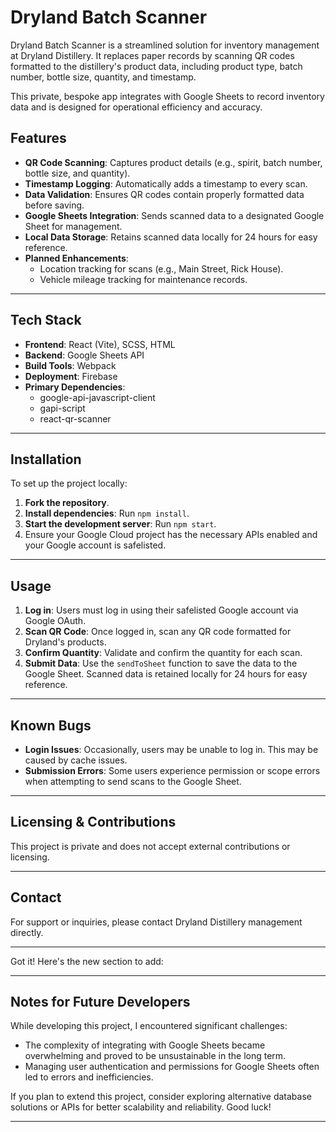 # Dryland Batch Scanner

Dryland Batch Scanner is a streamlined solution for inventory management at Dryland Distillery. It replaces paper records by scanning QR codes formatted to the distillery's product data, including product type, batch number, bottle size, quantity, and timestamp. 

This private, bespoke app integrates with Google Sheets to record inventory data and is designed for operational efficiency and accuracy.

## Features

- **QR Code Scanning**: Captures product details (e.g., spirit, batch number, bottle size, and quantity).  
- **Timestamp Logging**: Automatically adds a timestamp to every scan.  
- **Data Validation**: Ensures QR codes contain properly formatted data before saving.  
- **Google Sheets Integration**: Sends scanned data to a designated Google Sheet for management.  
- **Local Data Storage**: Retains scanned data locally for 24 hours for easy reference.  
- **Planned Enhancements**:  
  - Location tracking for scans (e.g., Main Street, Rick House).  
  - Vehicle mileage tracking for maintenance records.

---

## Tech Stack

- **Frontend**: React (Vite), SCSS, HTML  
- **Backend**: Google Sheets API  
- **Build Tools**: Webpack  
- **Deployment**: Firebase  
- **Primary Dependencies**:
  - google-api-javascript-client
  - gapi-script
  - react-qr-scanner

---

## Installation

To set up the project locally:

1. **Fork the repository**.  
2. **Install dependencies**: Run `npm install`.  
3. **Start the development server**: Run `npm start`.  
4. Ensure your Google Cloud project has the necessary APIs enabled and your Google account is safelisted.

---

## Usage

1. **Log in**: Users must log in using their safelisted Google account via Google OAuth.  
2. **Scan QR Code**: Once logged in, scan any QR code formatted for Dryland's products.  
3. **Confirm Quantity**: Validate and confirm the quantity for each scan.  
4. **Submit Data**: Use the `sendToSheet` function to save the data to the Google Sheet. Scanned data is retained locally for 24 hours for easy reference.

---

## Known Bugs

- **Login Issues**: Occasionally, users may be unable to log in. This may be caused by cache issues.  
- **Submission Errors**: Some users experience permission or scope errors when attempting to send scans to the Google Sheet.  

---

## Licensing & Contributions

This project is private and does not accept external contributions or licensing.

---

## Contact

For support or inquiries, please contact Dryland Distillery management directly.

---

Got it! Here's the new section to add:  

---

## Notes for Future Developers  

While developing this project, I encountered significant challenges:  
- The complexity of integrating with Google Sheets became overwhelming and proved to be unsustainable in the long term.  
- Managing user authentication and permissions for Google Sheets often led to errors and inefficiencies.

If you plan to extend this project, consider exploring alternative database solutions or APIs for better scalability and reliability. Good luck!  

---
